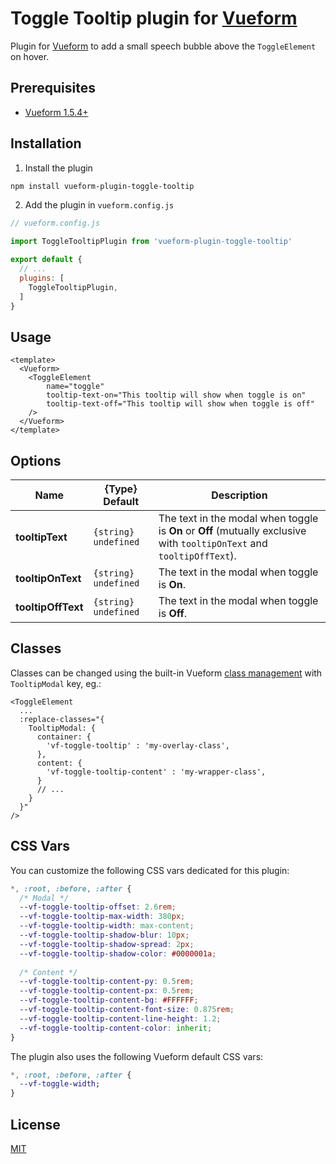 # Toggle Tooltip plugin for [Vueform](https://github.com/vueform/vueform)

Plugin for [Vueform](https://github.com/vueform/vueform) to add a small speech bubble above the `ToggleElement` on hover.

## Prerequisites

- [Vueform 1.5.4+](https://github.com/vueform/vueform)

## Installation

1. Install the plugin

```bash
npm install vueform-plugin-toggle-tooltip
```

2. Add the plugin in `vueform.config.js`

```js
// vueform.config.js

import ToggleTooltipPlugin from 'vueform-plugin-toggle-tooltip'

export default {
  // ...
  plugins: [
    ToggleTooltipPlugin,
  ]
}

```

## Usage

```vue
<template>
  <Vueform>
    <ToggleElement
        name="toggle"
        tooltip-text-on="This tooltip will show when toggle is on"
        tooltip-text-off="This tooltip will show when toggle is off"
    />
  </Vueform>
</template>
```

## Options

| Name | {Type} Default | Description |
| --- | --- | --- |
| **tooltipText** | `{string} undefined` | The text in the modal when toggle is **On** or **Off** (mutually exclusive with `tooltipOnText` and `tooltipOffText`). |
| **tooltipOnText** | `{string} undefined` | The text in the modal when toggle is **On**. |
| **tooltipOffText** | `{string} undefined` | The text in the modal when toggle is **Off**. |

## Classes

Classes can be changed using the built-in Vueform [class management](https://vueform.com/docs/styles-and-layout#add-classes) with `TooltipModal` key, eg.:

```vue
<ToggleElement
  ...
  :replace-classes="{
    TooltipModal: {
      container: {
        'vf-toggle-tooltip' : 'my-overlay-class',
      },
      content: {
        'vf-toggle-tooltip-content' : 'my-wrapper-class',
      }
      // ...
    }
  }"
/>
```

## CSS Vars

You can customize the following CSS vars dedicated for this plugin:

```css
*, :root, :before, :after {
  /* Modal */
  --vf-toggle-tooltip-offset: 2.6rem;
  --vf-toggle-tooltip-max-width: 380px;
  --vf-toggle-tooltip-width: max-content;
  --vf-toggle-tooltip-shadow-blur: 10px;
  --vf-toggle-tooltip-shadow-spread: 2px;
  --vf-toggle-tooltip-shadow-color: #0000001a;
  
  /* Content */
  --vf-toggle-tooltip-content-py: 0.5rem;
  --vf-toggle-tooltip-content-px: 0.5rem;
  --vf-toggle-tooltip-content-bg: #FFFFFF;
  --vf-toggle-tooltip-content-font-size: 0.875rem;
  --vf-toggle-tooltip-content-line-height: 1.2;
  --vf-toggle-tooltip-content-color: inherit;
}
```

The plugin also uses the following Vueform default CSS vars:

```css
*, :root, :before, :after {
  --vf-toggle-width;
}
```

## License

[MIT](https://opensource.org/licenses/MIT)